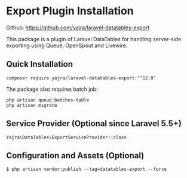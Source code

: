# Export Plugin Installation

Github: https://github.com/yajra/laravel-datatables-export

This package is a plugin of Laravel DataTables for handling server-side exporting using Queue, OpenSpout and Livewire.

## Quick Installation

```
composer require yajra/laravel-datatables-export:"^12.0"
```

The package also requires batch job:

```
php artisan queue:batches-table
php artisan migrate
```

## Service Provider (Optional since Laravel 5.5+)

```
Yajra\DataTables\ExportServiceProvider::class
```

## Configuration and Assets (Optional)

```
$ php artisan vendor:publish --tag=datatables-export --force
```
